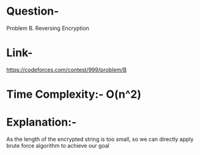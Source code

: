 # Question- 
Problem B. Reversing Encryption
# Link-
https://codeforces.com/contest/999/problem/B


# Time Complexity:- O(n^2)

# Explanation:-
As the length of the encrypted string is too small,
so we can directly apply brute force algorithm to achieve our 
goal
